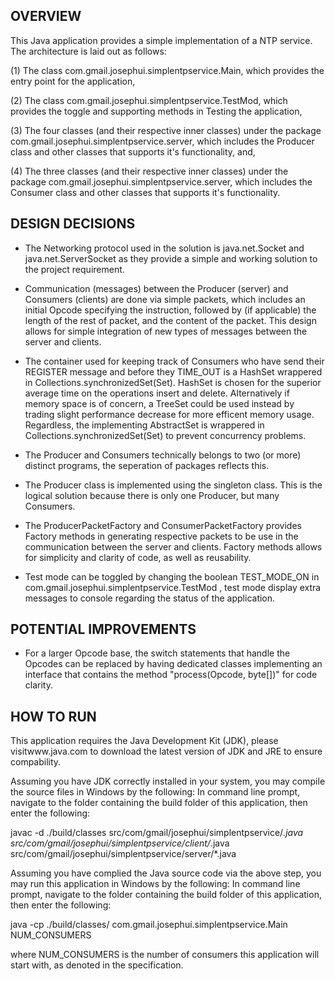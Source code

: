 OVERVIEW
--------
This Java application provides a simple implementation of a NTP service. The architecture is 
laid out as follows: 

(1) The class com.gmail.josephui.simplentpservice.Main, which provides the entry point for 
the application, 

(2) The class com.gmail.josephui.simplentpservice.TestMod, which provides the toggle and 
supporting methods in Testing the application,

(3) The four classes (and their respective inner classes) under the package 
com.gmail.josephui.simplentpservice.server, which includes the Producer class and other 
classes that supports it's functionality, and, 

(4) The three classes (and their respective inner classes) under the package 
com.gmail.josephui.simplentpservice.server, which includes the Consumer class and other 
classes that supports it's functionality.


DESIGN DECISIONS
----------------
- The Networking protocol used in the solution is java.net.Socket and java.net.ServerSocket 
as they provide a simple and working solution to the project requirement.

- Communication (messages) between the Producer (server) and Consumers (clients) are done 
via simple packets, which includes an initial Opcode specifying the instruction, followed by 
(if applicable) the length of the rest of packet, and the content of the packet. This design 
allows for simple integration of new types of messages between the server and clients.

- The container used for keeping track of Consumers who have send their REGISTER message and 
before they TIME_OUT is a HashSet wrappered in Collections.synchronizedSet(Set). HashSet is 
chosen for the superior average time on the operations insert and delete. Alternatively if 
memory space is of concern, a TreeSet could be used instead by trading slight performance 
decrease for more efficent memory usage. Regardless, the implementing AbstractSet is 
wrappered in Collections.synchronizedSet(Set) to prevent concurrency problems.

- The Producer and Consumers technically belongs to two (or more) distinct programs, the 
seperation of packages reflects this. 

- The Producer class is implemented using the singleton class. This is the logical solution 
because there is only one Producer, but many Consumers.

- The ProducerPacketFactory and ConsumerPacketFactory provides Factory methods in generating 
respective packets to be use in the communication between the server and clients. Factory 
methods allows for simplicity and clarity of code, as well as reusability.

- Test mode can be toggled by changing the boolean TEST_MODE_ON in 
com.gmail.josephui.simplentpservice.TestMod , test mode display extra messages to console 
regarding the status of the application.


POTENTIAL IMPROVEMENTS
----------------------
- For a larger Opcode base, the switch statements that handle the Opcodes can be replaced by 
having dedicated classes implementing an interface that contains the method "process(Opcode, 
byte[])"  for code clarity.


HOW TO RUN
----------
This application requires the Java Development Kit (JDK), please visitwww.java.com to download the latest version of JDK and JRE to ensure compability.

Assuming you have JDK correctly installed in your system, you may compile the source files in Windows by the following:
In command line prompt, navigate to the folder containing the build folder of this 
application, then enter the following:

javac -d ./build/classes src/com/gmail/josephui/simplentpservice/*.java src/com/gmail/josephui/simplentpservice/client/*.java src/com/gmail/josephui/simplentpservice/server/*.java

Assuming you have complied the Java source code via the above step, you may run this application in Windows by the following:
In command line prompt, navigate to the folder containing the build folder of this application, then enter the following:

java -cp ./build/classes/ com.gmail.josephui.simplentpservice.Main NUM_CONSUMERS

where NUM_CONSUMERS is the number of consumers this application will start with, as denoted in the specification.
